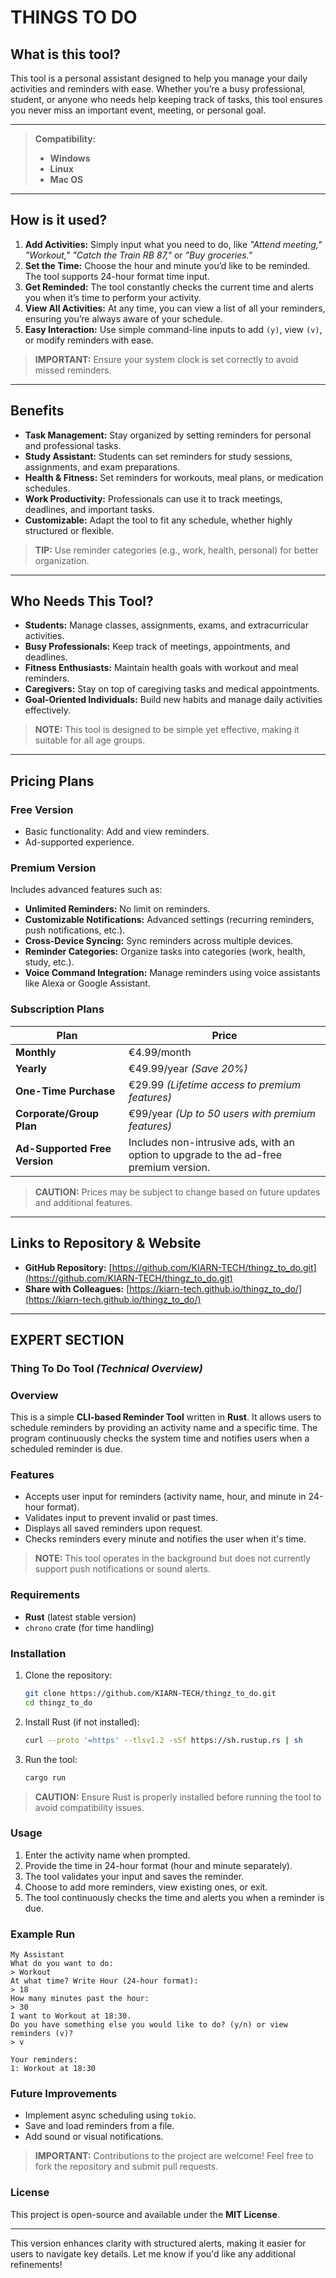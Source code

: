 # **THINGS TO DO**

## **What is this tool?**

This tool is a personal assistant designed to help you manage your daily activities and reminders with ease. Whether you’re a busy professional, student, or anyone who needs help keeping track of tasks, this tool ensures you never miss an important event, meeting, or personal goal.

---

> **Compatibility:**
>
> - **Windows**
> - **Linux**
> - **Mac OS**

---

## **How is it used?**

1. **Add Activities:** Simply input what you need to do, like *"Attend meeting,"* *"Workout,"* *"Catch the Train RB 87,"* or *"Buy groceries."*
2. **Set the Time:** Choose the hour and minute you’d like to be reminded. The tool supports 24-hour format time input.
3. **Get Reminded:** The tool constantly checks the current time and alerts you when it’s time to perform your activity.
4. **View All Activities:** At any time, you can view a list of all your reminders, ensuring you’re always aware of your schedule.
5. **Easy Interaction:** Use simple command-line inputs to add `(y)`, view `(v)`, or modify reminders with ease.

> **IMPORTANT:** Ensure your system clock is set correctly to avoid missed reminders.

---

## **Benefits**

- **Task Management:** Stay organized by setting reminders for personal and professional tasks.
- **Study Assistant:** Students can set reminders for study sessions, assignments, and exam preparations.
- **Health & Fitness:** Set reminders for workouts, meal plans, or medication schedules.
- **Work Productivity:** Professionals can use it to track meetings, deadlines, and important tasks.
- **Customizable:** Adapt the tool to fit any schedule, whether highly structured or flexible.

> **TIP:** Use reminder categories (e.g., work, health, personal) for better organization.

---

## **Who Needs This Tool?**

- **Students:** Manage classes, assignments, exams, and extracurricular activities.
- **Busy Professionals:** Keep track of meetings, appointments, and deadlines.
- **Fitness Enthusiasts:** Maintain health goals with workout and meal reminders.
- **Caregivers:** Stay on top of caregiving tasks and medical appointments.
- **Goal-Oriented Individuals:** Build new habits and manage daily activities effectively.

> **NOTE:** This tool is designed to be simple yet effective, making it suitable for all age groups.

---

## **Pricing Plans**

### **Free Version**

- Basic functionality: Add and view reminders.
- Ad-supported experience.

### **Premium Version**

Includes advanced features such as:

- **Unlimited Reminders:** No limit on reminders.
- **Customizable Notifications:** Advanced settings (recurring reminders, push notifications, etc.).
- **Cross-Device Syncing:** Sync reminders across multiple devices.
- **Reminder Categories:** Organize tasks into categories (work, health, study, etc.).
- **Voice Command Integration:** Manage reminders using voice assistants like Alexa or Google Assistant.

### **Subscription Plans**

| Plan | Price |
|------|------|
| **Monthly** | €4.99/month |
| **Yearly** | €49.99/year *(Save 20%)* |
| **One-Time Purchase** | €29.99 *(Lifetime access to premium features)* |
| **Corporate/Group Plan** | €99/year *(Up to 50 users with premium features)* |
| **Ad-Supported Free Version** | Includes non-intrusive ads, with an option to upgrade to the ad-free premium version. |

> **CAUTION:** Prices may be subject to change based on future updates and additional features.

---

## **Links to Repository & Website**

- **GitHub Repository:** [https://github.com/KIARN-TECH/thingz_to_do.git](https://github.com/KIARN-TECH/thingz_to_do.git)
- **Share with Colleagues:** [https://kiarn-tech.github.io/thingz_to_do/](https://kiarn-tech.github.io/thingz_to_do/)

---

## **EXPERT SECTION**

### **Thing To Do Tool** *(Technical Overview)*

### **Overview**
This is a simple **CLI-based Reminder Tool** written in **Rust**. It allows users to schedule reminders by providing an activity name and a specific time. The program continuously checks the system time and notifies users when a scheduled reminder is due.

### **Features**

- Accepts user input for reminders (activity name, hour, and minute in 24-hour format).
- Validates input to prevent invalid or past times.
- Displays all saved reminders upon request.
- Checks reminders every minute and notifies the user when it's time.

> **NOTE:** This tool operates in the background but does not currently support push notifications or sound alerts.

### **Requirements**

- **Rust** (latest stable version)
- `chrono` crate (for time handling)

### **Installation**

1. Clone the repository:
   ```sh
   git clone https://github.com/KIARN-TECH/thingz_to_do.git
   cd thingz_to_do
   ```
2. Install Rust (if not installed):
   ```sh
   curl --proto '=https' --tlsv1.2 -sSf https://sh.rustup.rs | sh
   ```
3. Run the tool:
   ```sh
   cargo run
   ```

> **CAUTION:** Ensure Rust is properly installed before running the tool to avoid compatibility issues.

### **Usage**

1. Enter the activity name when prompted.
2. Provide the time in 24-hour format (hour and minute separately).
3. The tool validates your input and saves the reminder.
4. Choose to add more reminders, view existing ones, or exit.
5. The tool continuously checks the time and alerts you when a reminder is due.

### **Example Run**
```
My Assistant
What do you want to do:
> Workout
At what time? Write Hour (24-hour format):
> 18
How many minutes past the hour:
> 30
I want to Workout at 18:30.
Do you have something else you would like to do? (y/n) or view reminders (v)?
> v

Your reminders:
1: Workout at 18:30
```

### **Future Improvements**

- Implement async scheduling using `tokio`.
- Save and load reminders from a file.
- Add sound or visual notifications.

> **IMPORTANT:** Contributions to the project are welcome! Feel free to fork the repository and submit pull requests.

### **License**
This project is open-source and available under the **MIT License**.

---

This version enhances clarity with structured alerts, making it easier for users to navigate key details. Let me know if you'd like any additional refinements!

